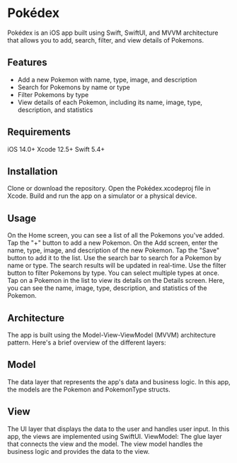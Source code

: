
# Pokédex
Pokédex is an iOS app built using Swift, SwiftUI, and MVVM architecture that allows you to add, search, filter, and view details of Pokemons.

## Features

- Add a new Pokemon with name, type, image, and description
- Search for Pokemons by name or type
- Filter Pokemons by type
- View details of each Pokemon, including its name, image, type, description, and statistics

## Requirements
iOS 14.0+
Xcode 12.5+
Swift 5.4+

## Installation

Clone or download the repository.
Open the Pokédex.xcodeproj file in Xcode.
Build and run the app on a simulator or a physical device.

## Usage

On the Home screen, you can see a list of all the Pokemons you've added. Tap the "+" button to add a new Pokemon.
On the Add screen, enter the name, type, image, and description of the new Pokemon. Tap the "Save" button to add it to the list.
Use the search bar to search for a Pokemon by name or type. The search results will be updated in real-time.
Use the filter button to filter Pokemons by type. You can select multiple types at once.
Tap on a Pokemon in the list to view its details on the Details screen. Here, you can see the name, image, type, description, and statistics of the Pokemon.

## Architecture

The app is built using the Model-View-ViewModel (MVVM) architecture pattern. Here's a brief overview of the different layers:

## Model

The data layer that represents the app's data and business logic. In this app, the models are the Pokemon and PokemonType structs.
## View

The UI layer that displays the data to the user and handles user input. In this app, the views are implemented using SwiftUI.
ViewModel: The glue layer that connects the view and the model. The view model handles the business logic and provides the data to the view. 
